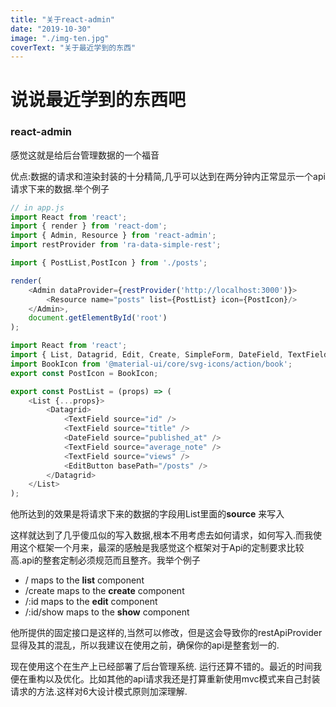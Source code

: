 ```yaml
---
title: "关于react-admin"
date: "2019-10-30"
image: "./img-ten.jpg"
coverText: "关于最近学到的东西"
---
```



# 说说最近学到的东西吧
### react-admin
感觉这就是给后台管理数据的一个福音

优点:数据的请求和渲染封装的十分精简,几乎可以达到在两分钟内正常显示一个api请求下来的数据.举个例子


```javascript
// in app.js
import React from 'react';
import { render } from 'react-dom';
import { Admin, Resource } from 'react-admin';
import restProvider from 'ra-data-simple-rest';

import { PostList,PostIcon } from './posts';

render(
    <Admin dataProvider={restProvider('http://localhost:3000')}>
        <Resource name="posts" list={PostList} icon={PostIcon}/>
    </Admin>,
    document.getElementById('root')
);
```

```javascript
import React from 'react';
import { List, Datagrid, Edit, Create, SimpleForm, DateField, TextField, EditButton, DisabledInput, TextInput, LongTextInput, DateInput } from 'react-admin';
import BookIcon from '@material-ui/core/svg-icons/action/book';
export const PostIcon = BookIcon;

export const PostList = (props) => (
    <List {...props}>
        <Datagrid>
            <TextField source="id" />
            <TextField source="title" />
            <DateField source="published_at" />
            <TextField source="average_note" />
            <TextField source="views" />
            <EditButton basePath="/posts" />
        </Datagrid>
    </List>
);
```

他所达到的效果是将请求下来的数据的字段用List里面的**source** 来写入

这样就达到了几乎傻瓜似的写入数据,根本不用考虑去如何请求，如何写入.而我使用这个框架一个月来，最深的感触是我感觉这个框架对于Api的定制要求比较高.api的整套定制必须规范而且整齐。我举个例子

- / maps to the **list** component
- /create maps to the **create** component
- /:id maps to the **edit** component
- /:id/show maps to the **show** component

他所提供的固定接口是这样的,当然可以修改，但是这会导致你的restApiProvider显得及其的混乱，所以我建议在使用之前，确保你的api是整套划一的.

现在使用这个在生产上已经部署了后台管理系统.
运行还算不错的。最近的时间我便在重构以及优化。比如其他的api请求我还是打算重新使用mvc模式来自己封装请求的方法.这样对6大设计模式原则加深理解.




